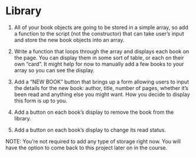 # Library

1. All of your book objects are going to be stored in a simple array, so add a function to the script (not the constructor) that can take user’s input and store the new book objects into an array. 

2. Write a function that loops through the array and displays each book on the page. You can display them in some sort of table, or each on their own “card”. It might help for now to manually add a few books to your array so you can see the display.

3. Add a “NEW BOOK” button that brings up a form allowing users to input the details for the new book: author, title, number of pages, whether it’s been read and anything else you might want. How you decide to display this form is up to you.

4. Add a button on each book’s display to remove the book from the library.

5. Add a button on each book’s display to change its read status.

NOTE: You’re not required to add any type of storage right now. You will have the option to come back to this project later on in the course.